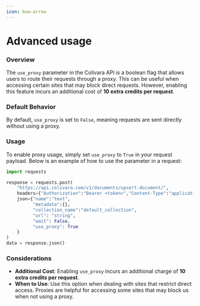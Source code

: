 ```yaml
---
icon: bow-arrow
---
```


# Advanced usage

### Overview

The `use_proxy` parameter in the Colivara API is a boolean flag that allows users to route their requests through a proxy. This can be useful when accessing certain sites that may block direct requests. However, enabling this feature incurs an additional cost of **10 extra credits per request**.

### Default Behavior

By default, `use_proxy` is set to `False`, meaning requests are sent directly without using a proxy.

### Usage

To enable proxy usage, simply set `use_proxy` to `True` in your request payload. Below is an example of how to use the parameter in a request:

```python
import requests

response = requests.post(
    "https://api.colivara.com/v1/documents/upsert-document/",
    headers={"Authorization":"Bearer <token>","Content-Type":"application/json"},
    json={"name":"text",
          "metadata":{},
          "collection_name":"default_collection",
          "url": "string",
          "wait": False,
          "use_proxy": True
    }
)
data = response.json()
```



### Considerations

* **Additional Cost**: Enabling `use_proxy` incurs an additional charge of **10 extra credits per request**.
* **When to Use**: Use this option when dealing with sites that restrict direct access. Proxies are helpful for accessing some sites that may block us when not using a proxy.
